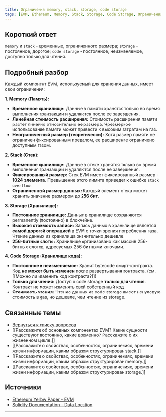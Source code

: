 ```yaml
---
title: Ограничения memory, stack, storage, code storage
tags: [EVM, Ethereum, Memory, Stack, Storage, Code Storage, Ограничения]
---
```

## Короткий ответ

`memory` и `stack` - временные, ограниченного размера; `storage` - постоянное, дорогое; `code storage` - постоянное, неизменяемое, доступно только для чтения.

## Подробный разбор


Каждый компонент EVM, используемый для хранения данных, имеет свои ограничения:

**1. Memory (Память):**

* **Временное хранилище:** Данные в памяти хранятся только во время выполнения транзакции и удаляются после ее завершения.
* **Линейная стоимость расширения:**  Стоимость расширения памяти растет линейно относительно ее размера.  Чрезмерное использование памяти может привести к  высоким затратам на газ.
* **Неограниченный размер (теоретически):**  Хотя размер памяти не ограничен фиксированным пределом,  ее расширение ограничено доступным газом.

**2. Stack (Стек):**

* **Временное хранилище:** Данные в стеке хранятся только во время выполнения транзакции и удаляются после ее завершения.
* **Фиксированный размер:** Стек EVM имеет фиксированный размер - **1024 элемента**.  Превышение этого лимита приведет к ошибке  `stack overflow`.
* **Ограниченный размер данных:** Каждый элемент стека может хранить значение размером до **256 бит**.


**3. Storage (Хранилище):**

* **Постоянное хранилище:** Данные в хранилище сохраняются  permanently (постоянно)  в блокчейне.
* **Высокая стоимость записи:** Запись данных в хранилище является  **самой дорогой операцией**  в EVM с точки зрения потребления газа.  Чтение данных из хранилища значительно дешевле.
* **256-битные слоты:** Хранилище организовано как массив 256-битных слотов,  адресуемых 256-битными ключами.

**4. Code Storage (Хранилище кода):**

* **Постоянное и неизменяемое:**  Хранит bytecode смарт-контракта.  Код  **не может быть изменен** после развертывания контракта. (см. [[Можно ли изменить код контракта?]])
* **Только для чтения:** Доступ к code storage  **только для чтения**.  Контракт не может изменять свой собственный код.
* **Стоимость чтения:** Чтение данных из code storage  имеет  ненулевую стоимость в gas, но дешевле, чем чтение из storage.
## Связанные темы

* [Вернуться к списку вопросов](4.%20Список%20вопросов.md)
* [[Расскажите об основных компонентах EVM? Какие сущности существуют постоянно, какие временно? Расскажите о их жизненном цикле.]]
* [[Расскажите о свойствах, особенностях, ограничениях, времени жизни информации, каким образом структурирован stack.]]
* [[Расскажите о свойствах, особенностях, ограничениях, времени жизни информации, каким образом структурирован memory.]]
* [[Расскажите о свойствах, особенностях, ограничениях, времени жизни информации, каким образом структурирован storage.]]



## Источники

* [Ethereum Yellow Paper - EVM](https://ethereum.github.io/yellowpaper/paper.pdf)
* [Solidity Documentation - Data Location](https://docs.soliditylang.org/en/v0.8.20/internals/layout_in_memory.html)


---